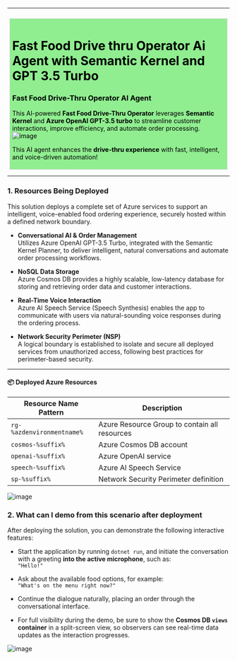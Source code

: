 [comment]: <> (please keep all comment items at the top of the markdown file)
[comment]: <> (please do not change the ***, as well as <div> placeholders for Note and Tip layout)
[comment]: <> (please keep the ### 1. and 2. titles as is for consistency across all demoguides)
[comment]: <> (section 1 provides a bullet list of resources + clarifying screenshots of the key resources details)
[comment]: <> (section 2 provides summarized step-by-step instructions on what to demo)


[comment]: <> (this is the section for the Note: item; please do not make any changes here)
***
### <your scenario title here>

<div style="background: lightgreen; 
            font-size: 14px; 
            color: black;
            padding: 5px; 
            border: 1px solid lightgray; 
            margin: 5px;">

# Fast Food Drive thru Operator Ai Agent with Semantic Kernel and GPT 3.5 Turbo
### **Fast Food Drive-Thru Operator AI Agent**  

This AI-powered **Fast Food Drive-Thru Operator** leverages **Semantic Kernel** and **Azure OpenAI GPT-3.5 turbo** to streamline customer interactions, improve efficiency, and automate order processing.  
![image](https://github.com/user-attachments/assets/e61f1162-93d1-4847-a57a-bbb6de614d34)

This AI agent enhances the **drive-thru experience** with fast, intelligent, and voice-driven automation! 
</div>

[comment]: <> (this is the section for the Tip: item; consider adding a Tip, or remove the section between <div> and </div> if there is no tip)

***
### 1. Resources Being Deployed

This solution deploys a complete set of Azure services to support an intelligent, voice-enabled food ordering experience, securely hosted within a defined network boundary.

- **Conversational AI & Order Management**  
  Utilizes Azure OpenAI GPT-3.5 Turbo, integrated with the Semantic Kernel Planner, to deliver intelligent, natural conversations and automate order processing workflows.

- **NoSQL Data Storage**  
  Azure Cosmos DB provides a highly scalable, low-latency database for storing and retrieving order data and customer interactions.

- **Real-Time Voice Interaction**  
  Azure AI Speech Service (Speech Synthesis) enables the app to communicate with users via natural-sounding voice responses during the ordering process.

- **Network Security Perimeter (NSP)**  
  A logical boundary is established to isolate and secure all deployed services from unauthorized access, following best practices for perimeter-based security.

---

#### 📦 Deployed Azure Resources

| Resource Name Pattern | Description |
|-----------------------|-------------|
| `rg-%azdenvironmentname%` | Azure Resource Group to contain all resources |
| `cosmos-%suffix%`          | Azure Cosmos DB account |
| `openai-%suffix%`          | Azure OpenAI service |
| `speech-%suffix%`          | Azure AI Speech Service |
| `sp-%suffix%`              | Network Security Perimeter definition |



![image](https://github.com/user-attachments/assets/953b123c-0f35-43a3-9db2-84b98518a6ee)



### 2. What can I demo from this scenario after deployment

After deploying the solution, you can demonstrate the following interactive features:

- Start the application by running `dotnet run`, and initiate the conversation with a greeting **into the active microphone**, such as:  
  `"Hello!"`

- Ask about the available food options, for example:  
  `"What's on the menu right now?"`

- Continue the dialogue naturally, placing an order through the conversational interface.

- For full visibility during the demo, be sure to show the **Cosmos DB `views` container** in a split-screen view, so observers can see real-time data updates as the interaction progresses.

![image](https://github.com/user-attachments/assets/d2a25800-3d03-411d-b3b9-7183d05ca7c5)


